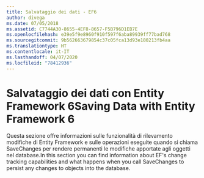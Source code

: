 ```yaml
---
title: Salvataggio dei dati - EF6
author: divega
ms.date: 07/05/2018
ms.assetid: C7744A30-8655-4EF8-8657-F5B796D1EB7E
ms.openlocfilehash: e39e5f9e8960f910f597f6aba89939ff77bad768
ms.sourcegitcommit: 9b562663679854c37c05fca13d93e180213fb4aa
ms.translationtype: HT
ms.contentlocale: it-IT
ms.lasthandoff: 04/07/2020
ms.locfileid: "78412936"
---
```

# <a name="saving-data-with-entity-framework-6"></a><span data-ttu-id="086d5-102">Salvataggio dei dati con Entity Framework 6</span><span class="sxs-lookup"><span data-stu-id="086d5-102">Saving Data with Entity Framework 6</span></span>

<span data-ttu-id="086d5-103">Questa sezione offre informazioni sulle funzionalità di rilevamento modifiche di Entity Framework e sulle operazioni eseguite quando si chiama SaveChanges per rendere permanenti le modifiche apportate agli oggetti nel database.</span><span class="sxs-lookup"><span data-stu-id="086d5-103">In this section you can find information about EF's change tracking capabilities and what happens when you call SaveChanges to persist any changes to objects into the database.</span></span>
